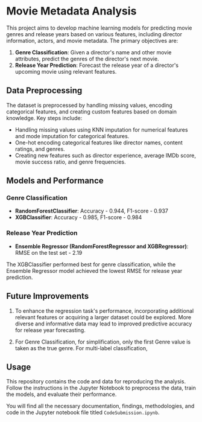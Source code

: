 # Movie Metadata Analysis

This project aims to develop machine learning models for predicting movie genres and release years based on various features, including director information, actors, and movie metadata. The primary objectives are:

1. **Genre Classification**: Given a director's name and other movie attributes, predict the genres of the director's next movie.
2. **Release Year Prediction**: Forecast the release year of a director's upcoming movie using relevant features.

## Data Preprocessing

The dataset is preprocessed by handling missing values, encoding categorical features, and creating custom features based on domain knowledge. Key steps include:

- Handling missing values using KNN imputation for numerical features and mode imputation for categorical features.
- One-hot encoding categorical features like director names, content ratings, and genres.
- Creating new features such as director experience, average IMDb score, movie success ratio, and genre frequencies.

## Models and Performance

### Genre Classification

- **RandomForestClassifier**: Accuracy - 0.944, F1-score - 0.937
- **XGBClassifier**: Accuracy - 0.985, F1-score - 0.984

### Release Year Prediction

- **Ensemble Regressor (RandomForestRegressor and XGBRegressor)**: RMSE on the test set - 2.19

The XGBClassifier performed best for genre classification, while the Ensemble Regressor model achieved the lowest RMSE for release year prediction.

## Future Improvements

1. To enhance the regression task's performance, incorporating additional relevant features or acquiring a larger dataset could be explored. More diverse and informative data may lead to improved predictive accuracy for release year forecasting.

2. For Genre Classification, for simplification, only the first Genre value is taken as the true genre. For multi-label classification,

## Usage

This repository contains the code and data for reproducing the analysis. Follow the instructions in the Jupyter Notebook to preprocess the data, train the models, and evaluate their performance.

You will find all the necessary documentation, findings, methodologies, and code in the Jupyter notebook file titled `CodeSubmission.ipynb`.
